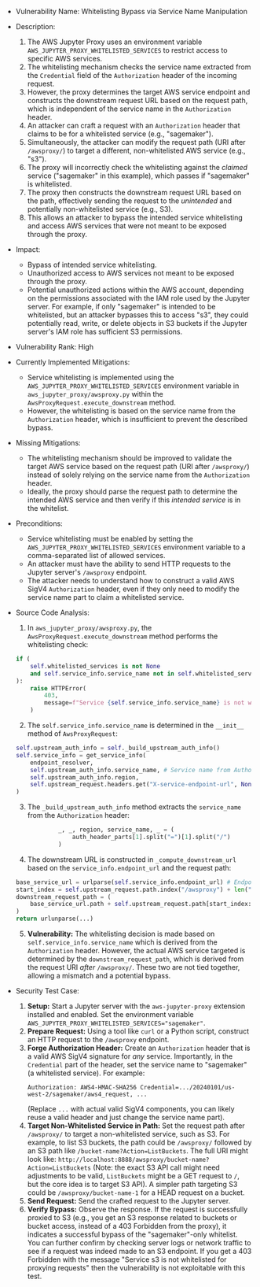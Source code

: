 - Vulnerability Name: Whitelisting Bypass via Service Name Manipulation
- Description:
    1. The AWS Jupyter Proxy uses an environment variable `AWS_JUPYTER_PROXY_WHITELISTED_SERVICES` to restrict access to specific AWS services.
    2. The whitelisting mechanism checks the service name extracted from the `Credential` field of the `Authorization` header of the incoming request.
    3. However, the proxy determines the target AWS service endpoint and constructs the downstream request URL based on the request path, which is independent of the service name in the `Authorization` header.
    4. An attacker can craft a request with an `Authorization` header that claims to be for a whitelisted service (e.g., "sagemaker").
    5. Simultaneously, the attacker can modify the request path (URI after `/awsproxy/`) to target a different, non-whitelisted AWS service (e.g., "s3").
    6. The proxy will incorrectly check the whitelisting against the *claimed* service ("sagemaker" in this example), which passes if "sagemaker" is whitelisted.
    7. The proxy then constructs the downstream request URL based on the path, effectively sending the request to the *unintended* and potentially non-whitelisted service (e.g., S3).
    8. This allows an attacker to bypass the intended service whitelisting and access AWS services that were not meant to be exposed through the proxy.
- Impact:
    - Bypass of intended service whitelisting.
    - Unauthorized access to AWS services not meant to be exposed through the proxy.
    - Potential unauthorized actions within the AWS account, depending on the permissions associated with the IAM role used by the Jupyter server. For example, if only "sagemaker" is intended to be whitelisted, but an attacker bypasses this to access "s3", they could potentially read, write, or delete objects in S3 buckets if the Jupyter server's IAM role has sufficient S3 permissions.
- Vulnerability Rank: High
- Currently Implemented Mitigations:
    - Service whitelisting is implemented using the `AWS_JUPYTER_PROXY_WHITELISTED_SERVICES` environment variable in `aws_jupyter_proxy/awsproxy.py` within the `AwsProxyRequest.execute_downstream` method.
    - However, the whitelisting is based on the service name from the `Authorization` header, which is insufficient to prevent the described bypass.
- Missing Mitigations:
    - The whitelisting mechanism should be improved to validate the target AWS service based on the request path (URI after `/awsproxy/`) instead of solely relying on the service name from the `Authorization` header.
    - Ideally, the proxy should parse the request path to determine the intended AWS service and then verify if this *intended service* is in the whitelist.
- Preconditions:
    - Service whitelisting must be enabled by setting the `AWS_JUPYTER_PROXY_WHITELISTED_SERVICES` environment variable to a comma-separated list of allowed services.
    - An attacker must have the ability to send HTTP requests to the Jupyter server's `/awsproxy` endpoint.
    - The attacker needs to understand how to construct a valid AWS SigV4 `Authorization` header, even if they only need to modify the service name part to claim a whitelisted service.
- Source Code Analysis:
    1. In `aws_jupyter_proxy/awsproxy.py`, the `AwsProxyRequest.execute_downstream` method performs the whitelisting check:
    ```python
    if (
        self.whitelisted_services is not None
        and self.service_info.service_name not in self.whitelisted_services
    ):
        raise HTTPError(
            403,
            message=f"Service {self.service_info.service_name} is not whitelisted for proxying requests",
        )
    ```
    2. The `self.service_info.service_name` is determined in the `__init__` method of `AwsProxyRequest`:
    ```python
    self.upstream_auth_info = self._build_upstream_auth_info()
    self.service_info = get_service_info(
        endpoint_resolver,
        self.upstream_auth_info.service_name, # Service name from Authorization header
        self.upstream_auth_info.region,
        self.upstream_request.headers.get("X-service-endpoint-url", None),
    )
    ```
    3. The `_build_upstream_auth_info` method extracts the `service_name` from the `Authorization` header:
    ```python
                _, _, region, service_name, _ = (
                    auth_header_parts[1].split("=")[1].split("/")
                )
    ```
    4. The downstream URL is constructed in `_compute_downstream_url` based on the `service_info.endpoint_url` and the request path:
    ```python
    base_service_url = urlparse(self.service_info.endpoint_url) # Endpoint based on claimed service
    start_index = self.upstream_request.path.index("/awsproxy") + len("/awsproxy")
    downstream_request_path = (
        base_service_url.path + self.upstream_request.path[start_index:] or "/" # Path from original request
    )
    return urlunparse(...)
    ```
    5. **Vulnerability:** The whitelisting decision is made based on `self.service_info.service_name` which is derived from the `Authorization` header. However, the actual AWS service targeted is determined by the `downstream_request_path`, which is derived from the request URI *after* `/awsproxy/`. These two are not tied together, allowing a mismatch and a potential bypass.

- Security Test Case:
    1. **Setup:** Start a Jupyter server with the `aws-jupyter-proxy` extension installed and enabled. Set the environment variable `AWS_JUPYTER_PROXY_WHITELISTED_SERVICES="sagemaker"`.
    2. **Prepare Request:** Using a tool like `curl` or a Python script, construct an HTTP request to the `/awsproxy` endpoint.
    3. **Forge Authorization Header:** Create an `Authorization` header that is a valid AWS SigV4 signature for *any* service. Importantly, in the `Credential` part of the header, set the service name to "sagemaker" (a whitelisted service). For example:
       ```
       Authorization: AWS4-HMAC-SHA256 Credential=.../20240101/us-west-2/sagemaker/aws4_request, ...
       ```
       (Replace `...` with actual valid SigV4 components, you can likely reuse a valid header and just change the service name part).
    4. **Target Non-Whitelisted Service in Path:** Set the request path after `/awsproxy/` to target a non-whitelisted service, such as S3. For example, to list S3 buckets, the path could be `/awsproxy/` followed by an S3 path like `/bucket-name?Action=ListBuckets`. The full URI might look like: `http://localhost:8888/awsproxy/bucket-name?Action=ListBuckets` (Note: the exact S3 API call might need adjustments to be valid, `ListBuckets` might be a GET request to `/`, but the core idea is to target S3 API). A simpler path targeting S3 could be `/awsproxy/bucket-name-1` for a HEAD request on a bucket.
    5. **Send Request:** Send the crafted request to the Jupyter server.
    6. **Verify Bypass:** Observe the response. If the request is successfully proxied to S3 (e.g., you get an S3 response related to buckets or bucket access, instead of a 403 Forbidden from the proxy), it indicates a successful bypass of the "sagemaker"-only whitelist. You can further confirm by checking server logs or network traffic to see if a request was indeed made to an S3 endpoint. If you get a 403 Forbidden with the message "Service s3 is not whitelisted for proxying requests" then the vulnerability is not exploitable with this test.